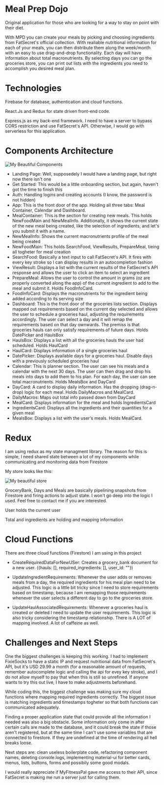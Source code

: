 # Meal Prep Dojo

Original application for those who are looking for a way to stay on point with their diet.

With MPD you can create your meals by picking and choosing ingredients from FatSecret's official collection. With realiable nutritional information for each of your meals, you can then distribute them along the week/month with an easy to use drag-and-drop functionality. Each day will have information about total macronutrients. By selecting days you can go the groceries store, you can print out lists with the ingredients you need to accomplish you desired meal plan.

# Technologies

Firebase for database, authentication and cloud functions.

React.Js and Redux for state driven front-end code.

Express.js as my back-end framework. I need to have a server to bypass CORS restriction and use FatSecret's API. Otherwise, I would go with serverless for this application.

# Components Architecture

![My Beautiful Components](https://i.imgur.com/nOD30U7.jpg)

 - Landing Page: Well, supposedely I would have a landing page, but right now there isn't one
 - Get Started: This would be a little onboarding section, but again, haven't got the time to finish this
 - Auth: Handling logins and creating accounts (I know, the password is not hidden)
 - App: This is the front door of the app. Holding all three tabs: Meal Container, Calendar and Dashboard.
 - MealContainer: This is the section for creating new meals. This holds NewFoodMain and NewMealInfo. Additionally, it shows the current state of the new meal being created, like the selection of ingredients, and let's you submit it with a name.
 - NewMealInfo: Shows the current macronutrients profile of the meal being created
 - NewFoodMain: This holds SearchFood, ViewResults, PrepareMeal, tieing all togheter for meal creation
 - SearchFood: Basically a text input to call FatSecret's API. It fires with every key stroke so I can display results in an autocompletion fashion
 - ViewResult: Displays a list with the current results of the FatSecret's API response and allows the user to click an item to select an ingredient
 - PrepareMeal: Allows the user to control the amount in grams (oz are properly converted along the app) of the current ingredient to add to the meal and submit it. Holds FoodInfoCard.
 - FoodInfoCard: Displays the macronutrients for the ingredient being added according to its serving size
 - Dashboard: This is the front door of the groceries lists section. Displays mapped out requirements based on the current day selected and allows the user to schedule a groceries haul, adjusting the requirements accordingly. The user can select a day and it will remap the requirements based on that day ownwards. The premiss is that groceries hauls can only satisfy requirements of future days. Holds DatePicker and HaulsBox
 - HaulsBox: Displays a list with all the groceries hauls the user had scheduled. Holds HaulCard
 - HaulCard: Displays information of a single groceries haul
 - DatePicker: Displays available days for a groceries haul. Disable days with a previously scheduled groceries haul
 - Calendar: This is planner section. The user can see his meals and a calendar with the next 30 days. The user can then drag and drop his meals into days to add them to his plan. For each day, the user can see total macronutrients. Holds MealsBox and DayCard
 - DayCard: A card to display daily information. Has the dropping (drag-n-drop) logic for each meal. Holds DailyMacros and MealCard.
 - DailyMacros: Maps out total info passed down from DayCard
 - MealCard: Displays information for the meal and holds IngredientsCard
 - IngredientsCard: Displays all the ingredients and their quantities for a given meal
 - MealsBox: Displays a list with the user's meals. Holds MealCard.
 
 # Redux
 
 I am using redux as my state managment library. The reason for this is simple, I need shared state between a lot of my components while communicating and monitoring data from Firestore
 
 My store looks like this:
 
 ![My beautiful store](https://i.imgur.com/WdisbFX.jpg)
 
 GroceryBank, Days and Meals are basically pipelining snapshots from Firestore and firing actions to adjust state. I won't go deep into the logic I used. Feel free to contact me if you are interested. 
 
 User holds the current user
 
 Total and ingredients are holding and mapping information
 
 # Cloud Functions
 
 There are three cloud functions (Firestore) I am using in this project
 
- CreateRequiredDataForNewUSer: Creates a grocery_bank document for a new user. ({hauls: [], required_ingredients: [], user_id: ""})

- UpdateIngredientRequirements: Whenever the user adds or removes meals from a day, the required ingredients for his meal plan need to be adjusted. This logic is a little bit tricky since I need to store requirements based on timestamp, because I am remapping those requirements whenever the user selects a different day to go to the groceries store.

- UpdateHaulAssociatedRequirements: Whenever a groceries haul is created or deleted I need to update the user requirements. This logic is also tricky considering the timestamp relationship. There is A LOT of mapping involved. A lot of caffeine as well. 

# Challenges and Next Steps

One the biggest challenges is keeping this working. I had to implement FixieSocks to have a static IP and request nutritional data from FatSecret's API, but it's USD 29.99 a month (for a reasonable amount of requests, remember autocomplete logic and calling the api for evey key stroke), and I do not allow myself to pay that when this is still so unrefined. If anyone wants to try this out live, I have to make adjustments beforehand.

While coding this, the biggest challenge was making sure my cloud functions where mapping required ingredients correctly. The biggest issue is matching ingredients and timestamps togheter so that both functions can communicated adequately. 

Finding a proper application state that could provide all the information I needed was also a big obstacle. Some information only come in after certain calls are made to the database, and it could break the state if those aren't registered, but at the same time I can't use some variables that are connected to firestore. If they are undefined at the time of rendering all hell breaks loose.

Next steps are: clean useless boilerplate code, refactoring component names, deleting console.logs, implementing material-ui for better cards, menus, lists, buttons, forms and possibily some good modals.

I would really appreciate if MyFitnessPal gave me access to their API, since FatSecret is making me run a server just for calling them.

